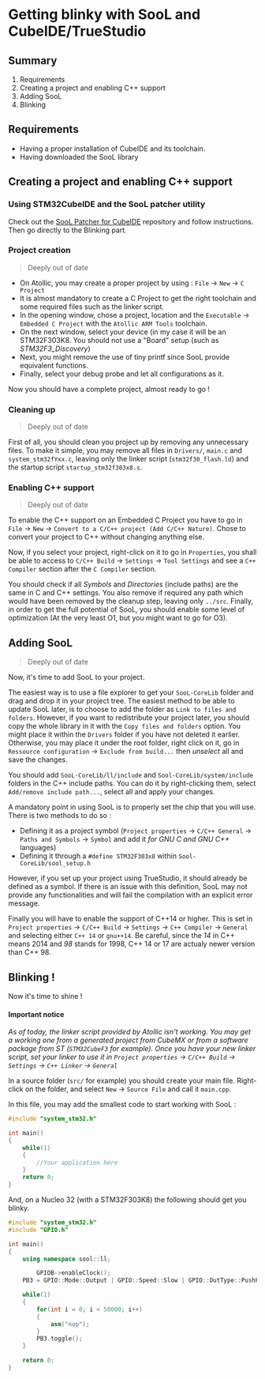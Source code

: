 Getting blinky with SooL and CubeIDE/TrueStudio
===============================================

Summary
----------------------------------------------

 1. Requirements
 2. Creating a project and enabling C++ support
 3. Adding SooL
 4. Blinking

Requirements
-----------------------------------------------

 - Having a proper installation of CubeIDE  and its toolchain.
 - Having downloaded the SooL library



Creating a project and enabling C++ support
----------------------------------------------

### Using STM32CubeIDE and the SooL patcher utility

Check out the [SooL Patcher for CubeIDE](https://github.com/SooL/usertools-cubeide-patcher) repository and follow instructions. Then go directly to the Blinking part.

### Project creation

> Deeply out of date

 - On Atollic, you may create a proper project by using :
`File` -> `New` -> `C Project`
 - It is almost mandatory to create a C Project to get the right toolchain and some required files such as the linker script.
 - In the opening window, chose a project, location and the `Executable` -> `Embedded C Project` with the `Atollic ARM Tools` toolchain.
 - On the next window, select your device (in my case it will be an STM32F303K8. You should not use a "Board" setup (such as _STM32F3_Discovery_)
 - Next, you might remove the use of tiny printf since SooL provide equivalent functions.
 - Finally, select your debug probe and let all configurations as it.

Now you should have a complete project, almost ready to go !

### Cleaning up

> Deeply out of date

First of all, you should clean you project up by removing any unnecessary files.
To make it simple, you may remove all files in `Drivers/`, `main.c` and `system_stm32fYxx.c`, 
leaving only the linker script (`stm32f30_flash.ld`) and the startup script `startup_stm32f303x8.s`.

### Enabling C++ support

> Deeply out of date

To enable the C++ support on an Embedded C Project you have to go in `File` -> `New` -> `Convert to a C/C++ project (Add C/C++ Nature)`.
Chose to convert your project to C++ without changing anything else.

Now, if you select your project, right-click on it to go in `Properties`, you shall be able to access to `C/C++ Build` -> `Settings` -> `Tool Settings` and see a `C++ Compiler` section after the `C Compiler` section.

You should check if all _Symbols_ and _Directories_ (include paths) are the same in C and C++ settings. You also remove if required any path which would have been removed by the cleanup step, leaving only `../src`.
Finally, in order to get the full potential of SooL, you should enable some level of optimization (At the very least O1, but you might want to go for O3).


Adding SooL
------------------------------------------

> Deeply out of date

Now, it's time to add SooL to your project.

The easiest way is to use a file explorer to get your `SooL-CoreLib` folder and drag and drop it in your project tree. The easiest method to be able to update SooL later, is to choose to add the folder as `Link to files and folders`.
However, if you want to redistribute your project later, you should copy the whole library in it with the `Copy files and folders` option.
You might place it within the `Drivers` folder if you have not deleted it earlier.
Otherwise, you may place it under the root folder, right click on it, go in `Ressource configuration` -> `Exclude from build...` then *unselect* all and save the changes.

You should add `SooL-CoreLib/ll/include` and `Sool-CoreLib/system/include` folders in the C++ include paths. You can do it by right-clicking them, select `Add/remove include path...`, select all and apply your changes.

A mandatory point in using SooL is to properly set the chip that you will use. There is two methods to do so :
 - Defining it as a project symbol (`Project properties` -> `C/C++ General` -> `Paths and Symbols` -> `Symbol` and add it *for GNU C and GNU C++* languages)
 - Defining it through a `#define STM32F303x8` within `Sool-CoreLib/sool_setup.h`
 
However, if you set up your project using TrueStudio, it should already be defined as a symbol.
If there is an issue with this definition, SooL may not provide any functionalities and will fail the compilation with an explicit error message.

Finally you will have to enable the support of C++14 or higher. This is set in `Project properties` -> `C/C++ Build` -> `Settings` -> `C++ Compiler` -> `General` and selecting either `C++ 14` or `gnu++14`. Be careful, since the _14_ in C++ means 2014 and _98_ stands for 1998, C++ 14 or 17 are actualy newer version than C++ 98.

Blinking !
------------------------------------------

Now it's time to shine ! 

#### Important notice 
_As of today, the linker script provided by Atollic isn't working. You may get a working one from a generated project from CubeMX or from a software package from ST (`STM32CubeF3` for example).
Once you have your new linker script, set your linker to use it in `Project properties` -> `C/C++ Build` -> `Settings` -> `C++ Linker` -> `General`_

In a source folder (`src/` for example) you should create your main file. Right-click on the folder, and select `New` -> `Source File` and call it `main.cpp`.

In this file, you may add the smallest code to start working with SooL : 

```cpp
#include "system_stm32.h"

int main()
{
	while(1)
	{
		//Your application here
	}
	return 0;
}
```

And, on a Nucleo 32 (with a STM32F303K8) the following should get you blinky.

```cpp
#include "system_stm32.h"
#include "GPIO.h"

int main()
{
	using namespace sool::ll;

        GPIOB->enableClock();
	PB3 = GPIO::Mode::Output | GPIO::Speed::Slow | GPIO::OutType::PushPull;

	while(1)
	{
		for(int i = 0; i < 50000; i++)
		{
			asm("nop");
		}
		PB3.toggle();
	}

	return 0;
}
```

